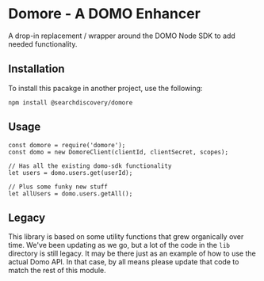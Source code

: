 Domore - A DOMO Enhancer
========================

A drop-in replacement / wrapper around the DOMO Node SDK to add needed functionality.


Installation
------------

To install this pacakge in another project, use the following:

`npm install @searchdiscovery/domore`


Usage
-----

    const domore = require('domore');
    const domo = new DomoreClient(clientId, clientSecret, scopes);

    // Has all the existing domo-sdk functionality
    let users = domo.users.get(userId);

    // Plus some funky new stuff
    let allUsers = domo.users.getAll();


Legacy
------

This library is based on some utility functions that grew organically over time. We've been updating as we go, but a lot of the code in
the `lib` directory is still legacy. It may be there just as an example of how to use the actual Domo API. In that case, by all means
please update that code to match the rest of this module.
